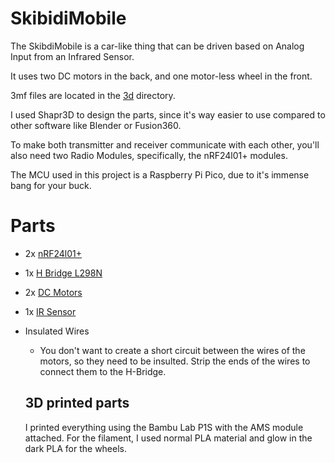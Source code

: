 # SkibidiMobile

The SkibdiMobile is a car-like thing that can be driven based on Analog Input from an Infrared Sensor.

It uses two DC motors in the back, and one motor-less wheel in the front.

3mf files are located in the [3d](3d) directory.

I used Shapr3D to design the parts, since it's way easier to use compared to other software like Blender or Fusion360.

To make both transmitter and receiver communicate with each other, you'll also need two Radio Modules, specifically, the nRF24l01+ modules.

The MCU used in this project is a Raspberry Pi Pico, due to it's immense bang for your buck.

# Parts

- 2x [nRF24l01+](https://de.aliexpress.com/item/1005006179466246.html?spm=a2g0o.order_list.order_list_main.172.84035c5fhxKu8g&gatewayAdapt=glo2deu)
- 1x [H Bridge L298N](https://de.aliexpress.com/item/1380626808.html?spm=a2g0o.order_list.order_list_main.269.381d5c5fzxfwu8&gatewayAdapt=glo2deu)
- 2x [DC Motors](https://de.aliexpress.com/item/1005005620169113.html?spm=a2g0o.order_list.order_list_main.293.381d5c5fzxfwu8&gatewayAdapt=glo2deu)
- 1x [IR Sensor](https://de.aliexpress.com/item/1005006385279953.html?spm=a2g0o.order_list.order_list_main.317.381d5c5fzxfwu8&gatewayAdapt=glo2deu)
- Insulated Wires

  - You don't want to create a short circuit between the wires of the motors, so they need to be insulted. Strip the ends of the wires to connect them to the H-Bridge.

  ## 3D printed parts

  I printed everything using the Bambu Lab P1S with the AMS module attached. For the filament, I used normal PLA material and glow in the dark PLA for the wheels.
